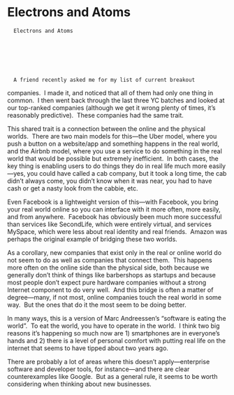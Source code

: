 # Electrons and Atoms


    
  
    

    
      Electrons and Atoms

      
    
  

  
    
      A friend recently asked me for my list of current breakout
companies.  I made it, and noticed that
all of them had only one thing in common. 
I then went back through the last three YC batches and looked at our
top-ranked companies (although we get it wrong plenty of times, it’s reasonably
predictive).  These companies had the
same trait. 

This shared trait is a connection between the online and the
physical worlds.  There are two main
models for this—the Uber model, where you push a button on a website/app and
something happens in the real world, and the Airbnb model, where you use a
service to do something in the real world that would be possible but extremely
inefficient.  In both cases, the key
thing is enabling users to do things they do in real life much more easily—yes,
you could have called a cab company, but it took a long time, the cab didn’t
always come, you didn’t know when it was near, you had to have cash or get a
nasty look from the cabbie, etc.

Even Facebook is a lightweight version of this—with
Facebook, you bring your real world online so you can interface with it more
often, more easily, and from anywhere. 
Facebook has obviously been much more successful than services like
SecondLife, which were entirely virtual, and services MySpace, which were less
about real identity and real friends. 
Amazon was perhaps the original example of bridging these two worlds.

As a corollary, new companies that exist only in the real or
online world do not seem to do as well as companies that connect them.  This happens more often on the online side
than the physical side, both because we generally don’t think of things like
barbershops as startups and because most people don’t expect pure hardware
companies without a strong Internet component to do very well.  And this bridge is often a matter of
degree—many, if not most, online companies touch the real world in some
way.  But the ones that do it the most
seem to be doing better.

In many ways, this is a version of Marc Andreessen’s “software
is eating the world”.  To eat the world,
you have to operate in the world.  I
think two big reasons it’s happening so much now are 1) smartphones are in
everyone’s hands and 2) there is a level of personal comfort with putting real
life on the internet that seems to have tipped about two years ago.

There are probably a lot of areas where this doesn’t
apply—enterprise software and developer tools, for instance—and there are clear
counterexamples like Google.  But as a general rule, it seems to be worth considering when
thinking about new businesses.   
    
  


  
